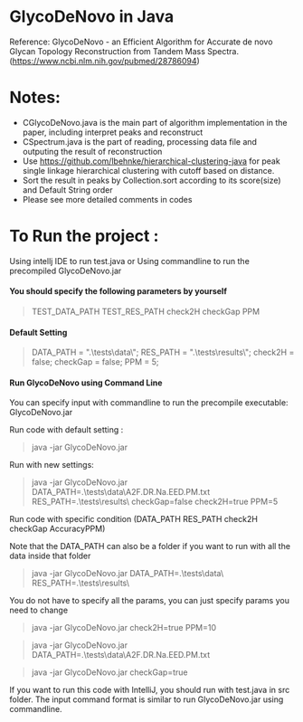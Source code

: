 # GlycoDeNovo in Java

Reference: GlycoDeNovo - an Efficient Algorithm for Accurate de novo Glycan Topology Reconstruction from Tandem Mass Spectra. (https://www.ncbi.nlm.nih.gov/pubmed/28786094)

# Notes:

- CGlycoDeNovo.java is the main part of algorithm implementation in the paper, including interpret peaks and reconstruct
- CSpectrum.java is the part of reading, processing data file and outputing the result of reconstruction
- Use https://github.com/lbehnke/hierarchical-clustering-java for peak single linkage hierarchical clustering with cutoff based on distance.
- Sort the result in peaks by Collection.sort according to its score(size) and Default String order
- Please see more detailed comments in codes


# To Run the project :

Using intellj IDE to run test.java or Using commandline to run the precompiled GlycoDeNovo.jar

#### You should specify the following parameters by yourself
> TEST_DATA_PATH TEST_RES_PATH check2H checkGap PPM
#### Default Setting
>  DATA_PATH = ".\\tests\\data\\";
   RES_PATH = ".\\tests\\results\\";
   check2H = false;
   checkGap = false;
   PPM = 5;
          

#### Run GlycoDeNovo using Command Line

You can specify input with commandline to run the precompile executable: GlycoDeNovo.jar

Run code with default setting :

> java -jar GlycoDeNovo.jar

Run with new settings:

> java -jar GlycoDeNovo.jar DATA_PATH=.\\tests\\data\\A2F.DR.Na.EED.PM.txt RES_PATH=.\\tests\\results\\ checkGap=false check2H=true PPM=5

Run code with specific condition (DATA_PATH RES_PATH check2H checkGap AccuracyPPM)

Note that the DATA_PATH can also be a folder if you want to run with all the data inside that folder
> java -jar GlycoDeNovo.jar DATA_PATH=.\\tests\\data\\ RES_PATH=.\\tests\\results\\

You do not have to specify all the params, you can just specify params you need to change

> java -jar GlycoDeNovo.jar check2H=true PPM=10

> java -jar GlycoDeNovo.jar DATA_PATH=.\\tests\\data\\A2F.DR.Na.EED.PM.txt

> java -jar GlycoDeNovo.jar checkGap=true

If you want to run this code with IntelliJ, you should run with test.java in src folder.
The input command format is similar to run GlycoDeNovo.jar using commandline.
